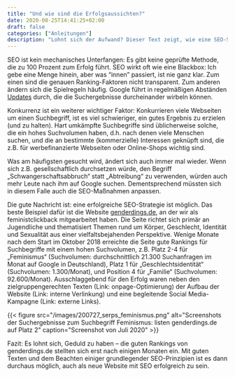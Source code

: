 ```yaml
---
title: "Und wie sind die Erfolgsaussichten?"
date: 2020-08-25T14:41:25+02:00
draft: false
categories: ["Anleitungen"]
description: "Lohnt sich der Aufwand? Dieser Text zeigt, wie eine SEO-Strategie erfolgreich sein kann."
---
```

SEO ist kein mechanisches Unterfangen: Es gibt keine geprüfte Methode, die zu 100 Prozent zum Erfolg führt. SEO wirkt oft wie eine Blackbox: Ich gebe eine Menge hinein, aber was “innen” passiert, ist nie ganz klar. Zum einen sind die genauen Ranking-Faktoren nicht transparent. Zum anderen ändern sich die Spielregeln häufig. Google führt in regelmäßigen Abständen [Updates](https://moz.com/google-algorithm-change/) durch, die die Suchergebnisse durcheinander wirbeln können.

Konkurrenz ist ein weiterer wichtiger Faktor: Konkurrieren viele Webseiten um einen Suchbegriff, ist es viel schwieriger, ein gutes Ergebnis zu erzielen (und zu halten). Hart umkämpfte Suchbegriffe sind üblicherweise solche, die ein hohes Suchvolumen haben, d.h. nach denen viele Menschen suchen, und die an bestimmte (kommerzielle) Interessen geknüpft sind, die z.B. für werbefinanzierte Webseiten oder Online-Shops wichtig sind.

Was am häufigsten gesucht wird, ändert sich auch immer mal wieder. Wenn sich z.B. gesellschaftlich durchsetzen würde, den Begriff „Schwangerschaftsabbruch“ statt „Abtreibung“ zu verwenden, würden auch mehr Leute nach ihm auf Google suchen. Dementsprechend müssten sich in diesem Falle auch die SEO-Maßnahmen anpassen.

Die gute Nachricht ist: eine erfolgreiche SEO-Strategie ist möglich. Das beste Beispiel dafür ist die Website [genderdings.de](https://genderdings.de), an der wir als feministclickback mitgearbeitet haben. Die Seite richtet sich primär an Jugendliche und thematisiert Themen rund um Körper, Geschlecht, Identität und Sexualität aus einer vielfaltsbejahenden Perspektive. Wenige Monate nach dem Start im Oktober 2018 erreichte die Seite gute Rankings für Suchbegriffe mit einem hohen Suchvolumen, z.B. Platz 2-4 für „Feminismus“ (Suchvolumen: durchschnittlich 21.300 Suchanfragen im Monat auf Google in Deutschland), Platz 1 für „Geschlechtsidentität“ (Suchvolumen: 1.300/Monat), und Position 4 für „Familie“ (Suchvolumen: 92.600/Monat). Ausschlaggebend für den Erfolg waren neben den zielgruppengerechten Texten (Link: onpage-Optimierung) der Aufbau der Website (Link: interne Verlinkung) und eine begleitende Social Media-Kampagne (Link: externe Links).

{{< figure src="/images/200727_serps_feminismus.png" alt="Screenshots der Suchergebnisse zum Suchbegriff Feminismus: listen genderdings.de auf Platz 2" caption="Screenshot von Juli 2020" >}}

Fazit: Es lohnt sich, Geduld zu haben – die guten Rankings von genderdings.de stellten sich erst nach einigen Monaten ein. Mit guten Texten und dem Beachten einiger grundlegender SEO-Prinzipien ist es dann durchaus möglich, auch als neue Website mit SEO erfolgreich zu sein.
